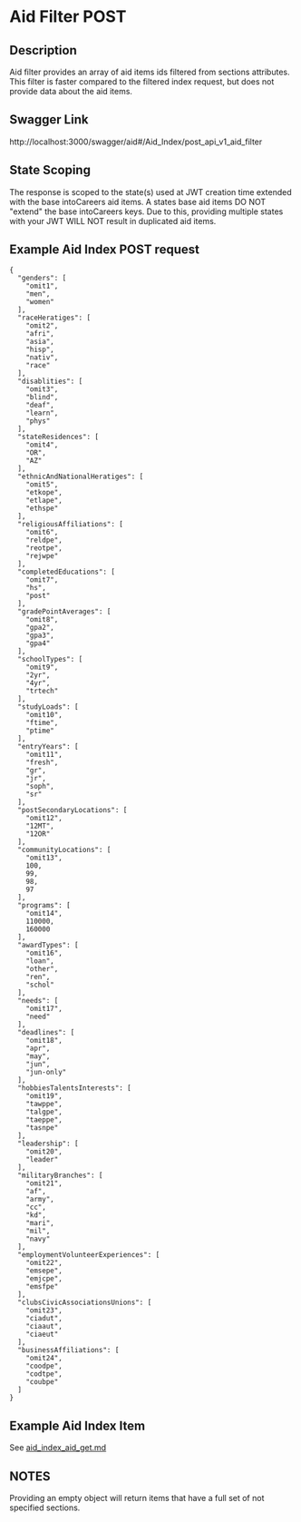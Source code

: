 # Aid Filter POST

## Description
Aid filter provides an array of aid items ids filtered from sections attributes.  This filter is faster compared to the filtered index request, but does not provide data about the aid items.

## Swagger Link
http://localhost:3000/swagger/aid#/Aid_Index/post_api_v1_aid_filter

## State Scoping

The response is scoped to the state(s) used at JWT creation time extended with the base intoCareers aid items.  A states base aid items DO NOT "extend" the base intoCareers keys.  Due to this, providing multiple states with your JWT WILL NOT result in duplicated aid items.


## Example Aid Index POST request

````
{
  "genders": [
    "omit1",
    "men",
    "women"
  ],
  "raceHeratiges": [
    "omit2",
    "afri",
    "asia",
    "hisp",
    "nativ",
    "race"
  ],
  "disablities": [
    "omit3",
    "blind",
    "deaf",
    "learn",
    "phys"
  ],
  "stateResidences": [
    "omit4",
    "OR",
    "AZ"
  ],
  "ethnicAndNationalHeratiges": [
    "omit5",
    "etkope",
    "etlape",
    "ethspe"
  ],
  "religiousAffiliations": [
    "omit6",
    "reldpe",
    "reotpe",
    "rejwpe"
  ],
  "completedEducations": [
    "omit7",
    "hs",
    "post"
  ],
  "gradePointAverages": [
    "omit8",
    "gpa2",
    "gpa3",
    "gpa4"
  ],
  "schoolTypes": [
    "omit9",
    "2yr",
    "4yr",
    "trtech"
  ],
  "studyLoads": [
    "omit10",
    "ftime",
    "ptime"
  ],
  "entryYears": [
    "omit11",
    "fresh",
    "gr",
    "jr",
    "soph",
    "sr"
  ],
  "postSecondaryLocations": [
    "omit12",
    "12MT",
    "12OR"
  ],
  "communityLocations": [
    "omit13",
    100,
    99,
    98,
    97
  ],
  "programs": [
    "omit14",
    110000,
    160000
  ],
  "awardTypes": [
    "omit16",
    "loan",
    "other",
    "ren",
    "schol"
  ],
  "needs": [
    "omit17",
    "need"
  ],
  "deadlines": [
    "omit18",
    "apr",
    "may",
    "jun",
    "jun-only"
  ],
  "hobbiesTalentsInterests": [
    "omit19",
    "tawppe",
    "talgpe",
    "taeppe",
    "tasnpe"
  ],
  "leadership": [
    "omit20",
    "leader"
  ],
  "militaryBranches": [
    "omit21",
    "af",
    "army",
    "cc",
    "kd",
    "mari",
    "mil",
    "navy"
  ],
  "employmentVolunteerExperiences": [
    "omit22",
    "emsepe",
    "emjcpe",
    "emsfpe"
  ],
  "clubsCivicAssociationsUnions": [
    "omit23",
    "ciadut",
    "ciaaut",
    "ciaeut"
  ],
  "businessAffiliations": [
    "omit24",
    "coodpe",
    "codtpe",
    "coubpe"
  ]
}
````

## Example Aid Index Item

See [aid_index_aid_get.md](aid_index_aid_get.md)

## NOTES

Providing an empty object will return items that have a full set of not specified sections.
